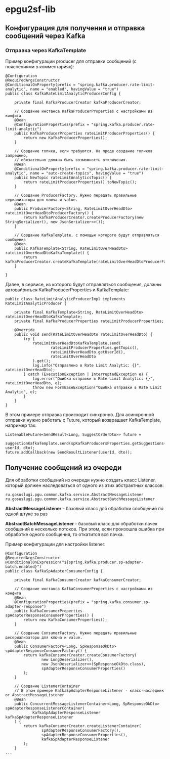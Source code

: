 # epgu2sf-lib

## Конфигурация для получения и отправка сообщений через Kafka

### Отправка через KafkaTemplate

Пример конфигурации producer для отправки сообщений (с пояснениями в комментариях):

    @Configuration
    @RequiredArgsConstructor
    @ConditionalOnProperty(prefix = "spring.kafka.producer.rate-limit-analytic", name = "enabled", havingValue = "true")
    public class KafkaRateLimitAnalyticProducerConfig {
    
        private final KafkaProducerCreator kafkaProducerCreator;
    
        // Создание инстанса KafkaProducerProperties с настройками из конфига
        @Bean
        @ConfigurationProperties(prefix = "spring.kafka.producer.rate-limit-analytic")
        public KafkaProducerProperties rateLimitProducerProperties() {
            return new KafkaProducerProperties();
        }

        // Создание топика, если требуются. На проде создание топиков запрещено, 
        // обязательно должна быть возможность отключения.
        @Bean
        @ConditionalOnProperty(prefix = "spring.kafka.producer.rate-limit-analytic", name = "auto-create-topics", havingValue = "true")
        public NewTopic rateLimitAnalyticsTopic() {
            return rateLimitProducerProperties().toNewTopic();
        }
    
        // Создание ProducerFactory. Нужно передать правильные сериализаторы для ключа и value.
        @Bean
        public ProducerFactory<String, RateLimitOverHeadDto> rateLimitOverHeadDtoProducerFactory() {
            return kafkaProducerCreator.createProducerFactory(new StringSerializer(), new JsonSerializer<>());
        }
    
        // Создание KafkaTemplate, с помощью которого будут отправляться сообщения
        @Bean
        public KafkaTemplate<String, RateLimitOverHeadDto> rateLimitOverHeadDtoKafkaTemplate() {
            return kafkaProducerCreator.createKafkaTemplate(rateLimitOverHeadDtoProducerFactory());
        }
    
    }


Далее, в сервисе, из которого будут отправляться сообщения, должны автовайриться KafkaProducerProperties и KafkaTemplate:

    public class RateLimitAnalyticProducerImpl implements RateLimitAnalyticProducer {
    
        private final KafkaTemplate<String, RateLimitOverHeadDto> rateLimitOverHeadDtoKafkaTemplate;
        private final KafkaProducerProperties rateLimitProducerProperties;
    
        @Override
        public void send(RateLimitOverHeadDto rateLimitOverHeadDto) {
            try {
                rateLimitOverHeadDtoKafkaTemplate.send(
                        rateLimitProducerProperties.getTopic(),
                        rateLimitOverHeadDto.getUserId(),
                        rateLimitOverHeadDto
                ).get();
                log.info("Отправлено в Rate Limit Analytic: {}", rateLimitOverHeadDto);
            } catch (ExecutionException | InterruptedException e) {
                log.error("Ошибка отправки в Rate Limit Analytic: {}", rateLimitOverHeadDto, e);
                throw new FormBaseException("Ошибка отправки в Rate Limit Analytic", e);
            }
        }
    }

В этом примере отправка происходит синхронно. Для асинхронной отправки нужно работать с Future, который возвращает 
KafkaTemplate, например так:

    ListenableFuture<SendResult<Long, SuggestOrderDto>> future =
            suggestionKafkaTemplate.send(spKafkaProducersProperties.getSuggestions().getTopic(), userId, dto);
    future.addCallback(new SendResultListener(userId, dto));

## Получение сообщений из очереди

Для обработки сообщений из очереди нужно создать класс Listener, который должен наследоваться от одного из этих абстрактных классов:

    ru.gosuslugi.pgu.common.kafka.service.AbstractMessageListener
    ru.gosuslugi.pgu.common.kafka.service.AbstractBatchMessageListener

**AbstractMessageListener** - базовый класс для обработки сообщений по одной штуке за раз

**AbstractBatchMessageListener** - базовый класс для обработки пачек сообщений в несколько потоков. При этом, если произошла ошибка при обработке одного сообщения, то откатится вся пачка.

Пример конфигурации для настройки listener:

    @Configuration
    @RequiredArgsConstructor
    @ConditionalOnExpression("${spring.kafka.producer.sp-adapter-batch.enabled}")
    public class KafkaSpAdapterConsumerConfig {
    
        private final KafkaConsumerCreator kafkaConsumerCreator;
    
        // Создание инстанса KafkaConsumerProperties с настройками из конфига
        @Bean
        @ConfigurationProperties(prefix = "spring.kafka.consumer.sp-adapter-response")
        public KafkaConsumerProperties spAdapterResponseConsumerProperties() {
            return new KafkaConsumerProperties();
        }
    
        // Создание ConsumerFactory. Нужно передать правильные десериализаторы для ключа и value.
        @Bean
        public ConsumerFactory<Long, SpResponseOkDto> spAdapterResponseConsumerFactory() {
            return kafkaConsumerCreator.createConsumerFactory(
                    new LongDeserializer(),
                    new JsonDeserializer<>(SpResponseOkDto.class),
                    spAdapterResponseConsumerProperties()
            );
        }
    
        // Создание ListenerContainer
        // В этом примере KafkaSpAdapterResponseListener - класс-наследник от AbstractMessageListener
        @Bean 
        public ConcurrentMessageListenerContainer<Long, SpResponseOkDto> spAdapterResponseListenerContainer(
                KafkaSpAdapterResponseListener kafkaSpAdapterResponseListener
        ) {
            return kafkaConsumerCreator.createListenerContainer(
                    spAdapterResponseConsumerFactory(),
                    spAdapterResponseConsumerProperties(),
                    kafkaSpAdapterResponseListener
            );
        }
    ...
